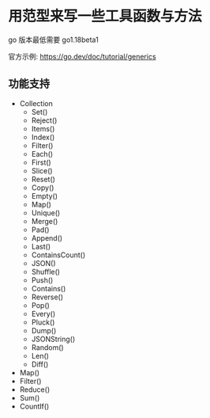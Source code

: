 # 用范型来写一些工具函数与方法

go 版本最低需要 go1.18beta1

官方示例: https://go.dev/doc/tutorial/generics

## 功能支持

- Collection
    - Set()
    - Reject()
    - Items()
    - Index()
    - Filter()
    - Each()
    - First()
    - Slice()
    - Reset()
    - Copy()
    - Empty()
    - Map()
    - Unique()
    - Merge()
    - Pad()
    - Append()
    - Last()
    - ContainsCount()
    - JSON()
    - Shuffle()
    - Push()
    - Contains()
    - Reverse()
    - Pop()
    - Every()
    - Pluck()
    - Dump()
    - JSONString()
    - Random()
    - Len()
    - Diff()
- Map()
- Filter()
- Reduce()
- Sum()
- CountIf()